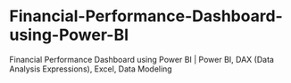 # Financial-Performance-Dashboard-using-Power-BI
Financial Performance Dashboard using Power BI | Power BI, DAX (Data Analysis Expressions), Excel, Data Modeling 
